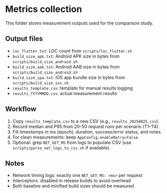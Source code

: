 # Metrics collection

This folder stores measurement outputs used for the comparison study.

## Output files

- `loc_flutter.txt`: LOC count from `scripts/loc_flutter.sh`
- `build_size_apk.txt`: Android APK size in bytes from `scripts/build_size_android.sh`
- `build_size_aab.txt`: Android AAB size in bytes from `scripts/build_size_android.sh`
- `build_size_ipa.txt`: iOS app bundle size in bytes from `scripts/build_size_ios.sh`
- `results_template.csv`: template for manual results logging
- `results_YYYYMMDD.csv`: actual measurement results

## Workflow

1. Copy `results_template.csv` to a new CSV (e.g., `results_20250825.csv`).
2. Record median and P95 from 20–50 request runs per scenario (T1–T4).
3. Fill timestamps in ms (epoch), duration, success/error status, and notes.
4. For clean measurements: keep `AppConfig.enableRetry=false`.
5. Optional: grep `NET_GET_MS` from logs to populate CSV (use `scripts/parse_net_logs_to_csv.sh` if available).

## Notes

- Network timing logs: exactly one `NET_GET_MS: <ms>` per request
- Interceptors: disabled in release builds to avoid overhead
- Both baseline and minified build sizes should be measured

